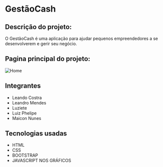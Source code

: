 # GestãoCash

## Descrição do projeto: 

O GestãoCash é uma aplicação para ajudar pequenos empreendedores a se desenvolverem e gerir seu negócio.

## Pagina principal do projeto: 

![Home ]()

## Integrantes 

* Leando Costra
* Leandro Mendes
* Luziete
* Luiz Phelipe
* Maicon Nunes

## Tecnologias usadas

* HTML
* CSS
* BOOTSTRAP
* JAVASCRIPT NOS GRÁFICOS

